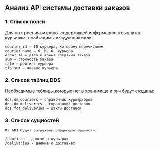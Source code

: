 ## Анализ API системы доставки заказов


### 1. Список полей
Для построения витрины, содержащей информацию о выплатах курьерам, необходимы следующие поля:

	courier_id — ID курьера, которому перечисляем
	courier_name — Ф. И. О. курьера
	order_ts — дата и время создания заказа
	sum — стоимость заказа
	rate — рейтинг курьера
	tip_sum — чаевые курьера

### 2. Список таблиц DDS
Необходимые таблицы,которых нет в хранилище и они будут созданы:

	dds.dm_couriers — справочник курьерьеров
	dds.dm_deliveries — справочник доставок
	dds.fct_deliveries — факты доставок

### 3. Список сущностей
	Из API будут загружены следующие сущности:
	
	/couriers - данные о курьерах
	/deliveries - данные о доставках
